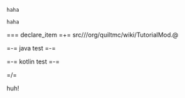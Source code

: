 ```
haha
```
```
haha
```

=== declare_item
=+= src/$/$/org/quiltmc/wiki/TutorialMod.@

=-= java
test
=-=

=-= kotlin
test
=-=

=/=

huh!